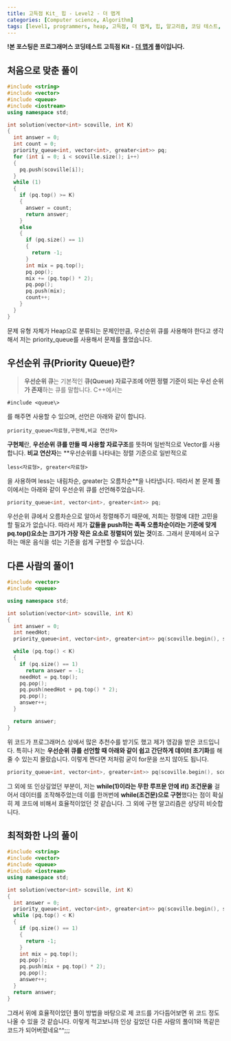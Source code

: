 ```yaml
---
title: 고득점 Kit_ 힙 - Level2 - 더 맵게
categories: [Computer science, Algorithm]
tags: [level1, programmers, heap, 고득점, 더 맵게, 힙, 알고리즘, 코딩 테스트, 프로그래머스]
---
```


**!본 포스팅은 프로그래머스 코딩테스트 고득점 Kit - [더 맵게](https://programmers.co.kr/learn/courses/30/lessons/42626) 풀이입니다.**

## 처음으로 맞춘 풀이
``` cpp
#include <string>
#include <vector>
#include <queue>
#include <iostream>
using namespace std;

int solution(vector<int> scoville, int K)
{
  int answer = 0;
  int count = 0;
  priority_queue<int, vector<int>, greater<int>> pq;
  for (int i = 0; i < scoville.size(); i++)
  {
    pq.push(scoville[i]);
  }
  while (1)
  {
    if (pq.top() >= K)
    {
      answer = count;
      return answer;
    }
    else
    {
      if (pq.size() == 1)
      {
        return -1;
      }
      int mix = pq.top();
      pq.pop();
      mix += (pq.top() * 2);
      pq.pop();
      pq.push(mix);
      count++;
    }
  }
}
```
문제 유형 자체가 Heap으로 분류되는 문제인만큼, 우선순위 큐를 사용해야 한다고 생각해서 저는 priority_queue를 사용해서 문제를 풀었습니다. 

## 우선순위 큐(Priority Queue)란?
> **우선순위 큐**는 기본적인 **큐(Queue) 자료구조에 어떤 정렬 기준이 되는 우선 순위가 존재**하는 큐를 말합니다. C++에서는 
```
#include <queue\>
```
를 해주면 사용할 수 있으며, 선언은 아래와 같이 합니다.
```
priority_queue<자료형,구현체,비교 연산자> 
```  
**구현체**란, **우선순위 큐를 만들 때 사용할 자료구조**를 뜻하며 일반적으로 Vector를 사용합니다.
**비교 연산자**는 **우선순위를 나타내는 정렬 기준으로 일반적으로 
```
less<자료형>, greater<자료형>
```
을 사용하며 less는 내림차순, greater는 오름차순**을 나타냅니다.
따라서 본 문제 풀이에서는 아래와 같이 우선순위 큐를 선언해주었습니다.
``` cpp 
priority_queue<int, vector<int>, greater<int>> pq;
```
우선순위 큐에서 오름차순으로 알아서 정렬해주기 때문에, 저희는 정렬에 대한 고민을 할 필요가 없습니다. 따라서 제가 **값들을 push하는 족족 오름차순이라는 기준에 맞게 pq.top()요소는 크기가 가장 작은 요소로 정렬되어 있는 것**이죠. 그래서 문제에서 요구하는 매운 음식을 섞는 기준을 쉽게 구현할 수 있습니다.


## 다른 사람의 풀이1
``` cpp
#include <vector>
#include <queue>

using namespace std;

int solution(vector<int> scoville, int K)
{
  int answer = 0;
  int needHot;
  priority_queue<int, vector<int>, greater<int>> pq(scoville.begin(), scoville.end()); //우선 순위 큐에 벡터를 효율적으로 넣는 방법!!!!

  while (pq.top() < K)
  {
    if (pq.size() == 1)
      return answer = -1;
    needHot = pq.top();
    pq.pop();
    pq.push(needHot + pq.top() * 2);
    pq.pop();
    answer++;
  }

  return answer;
}
```
위 코드가 프로그래머스 상에서 많은 추천수를 받기도 했고 제가 영감을 받은 코드입니다.
특히나 저는 **우선순위 큐를 선언할 때 아래와 같이 쉽고 간단하게 데이터 초기화**를 해줄 수 있는지 몰랐습니다. 이렇게 짠다면 저처럼 굳이 for문을 쓰지 않아도 됩니다.
``` cpp
priority_queue<int, vector<int>, greater<int>> pq(scoville.begin(), scoville.end()); //우선 순위 큐에 벡터를 효율적으로 넣는 방법!!!!
```

그 외에 또 인상깊었던 부분이, 저는 **while(1)이라는 무한 루프문 안에 if() 조건문을** 걸어서 데이터를 조작해주었는데 이를 한꺼번에 **while(조건문)으로 구현**했다는 점이 확실히 제 코드에 비해서 효율적이었던 것 같습니다. 그 외에 구현 알고리즘은 상당히 비슷합니다.

## 최적화한 나의 풀이
``` cpp
#include <string>
#include <vector>
#include <queue>
#include <iostream>
using namespace std;

int solution(vector<int> scoville, int K)
{
  int answer = 0;
  priority_queue<int, vector<int>, greater<int>> pq(scoville.begin(), scoville.end());
  while (pq.top() < K)
  {
    if (pq.size() == 1)
    {
      return -1;
    }
    int mix = pq.top();
    pq.pop();
    pq.push(mix + pq.top() * 2);
    pq.pop();
    answer++;
  }
  return answer;
}
```
그래서 위에 효율적이었던 풀이 방법을 바탕으로 제 코드를 가다듬어보면 위 코드 정도 나올 수 있을 것 같습니다. 이렇게 적고보니까 인상 깊었던 다른 사람의 풀이1와 똑같은 코드가 되어버렸네요^^;;;



